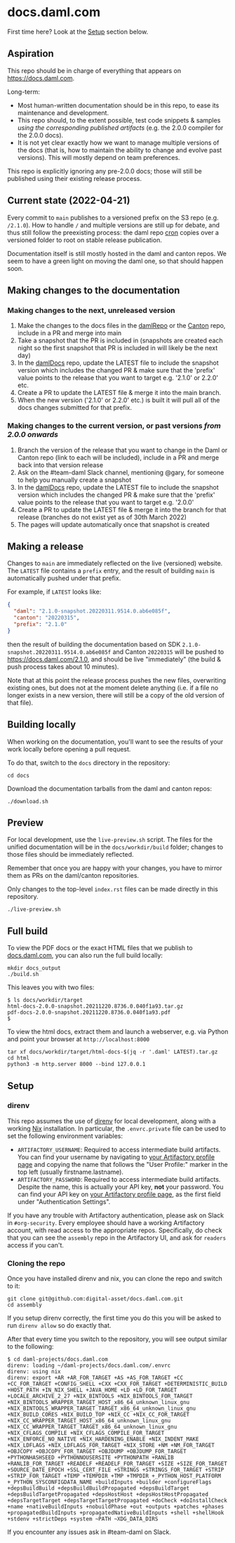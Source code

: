 # docs.daml.com

First time here? Look at the [Setup](#setup) section below.

## Aspiration

This repo should be in charge of everything that appears on
https://docs.daml.com.

Long-term:

- Most human-written documentation should be in this repo, to ease its
  maintenance and development.
- This repo should, to the extent possible, test code snippets & samples _using
  the corresponding published artifacts_ (e.g. the 2.0.0 compiler for the 2.0.0
  docs).
- It is not yet clear exactly how we want to manage multiple versions of the
  docs (that is, how to maintain the ability to change and evolve past
  versions). This will mostly depend on team preferences.

This repo is explicitly ignoring any pre-2.0.0 docs; those will still be
published using their existing release process.

## Current state (2022-04-21)

Every commit to `main` publishes to a versioned prefix on the S3 repo (e.g.
`/2.1.0`). How to handle `/` and multiple versions are still up for debate, and
thus still follow the preexisting process: the daml repo [cron] copies
over a versioned folder to root on stable release publication.

[cron]: https://github.com/digital-asset/daml/blob/main/ci/cron/src/Docs.hs

Documentation itself is still mostly hosted in the daml and canton repos. We
seem to have a green light on moving the daml one, so that should happen soon.

## Making changes to the documentation

### Making changes to the next, unreleased version
1. Make the changes to the docs files in the [damlRepo] or the [Canton] repo, include in a PR and merge into main
2. Take a snapshot that the PR is included in (snapshots are created each night so the first snapshot that PR is included in will likely be the next day)
3. In the [damlDocs] repo, update the LATEST file to include the snapshot version which includes the changed PR & make sure that the 'prefix' value points to the release that you want to target e.g. '2.1.0' or 2.2.0' etc.
4. Create a PR to update the LATEST file & merge it into the main branch.
5. When the new version ('2.1.0' or 2.2.0' etc.) is built it will pull all of the docs changes submitted for that prefix.

### Making changes to the current version, or past versions *from 2.0.0 onwards*
1. Branch the version of the release that you want to change in the Daml or Canton repo (link to each will be included), include in a PR and merge back into that version release
2. Ask on the #team-daml Slack channel, mentioning @gary, for someone to help you manually create a snapshot
3. In the [damlDocs] repo, update the LATEST file to include the snapshot version which includes the changed PR & make sure that the 'prefix' value points to the release that you want to target e.g. '2.0.0'
4. Create a PR to update the LATEST file & merge it into the branch for that release (branches do not exist yet as of 30th March 2022)
5. The pages will update automatically once that snapshot is created

[damlRepo]: https://github.com/digital-asset/daml
[damlDocs]: https://github.com/digital-asset/docs.daml.com
[Canton]: https://github.com/DACH-NY/canton


## Making a release

Changes to `main` are immediately reflected on the live (versioned) website.
The `LATEST` file contains a `prefix` entry, and the result of building `main`
is automatically pushed under that prefix.

For example, if `LATEST` looks like:

```json
{
  "daml": "2.1.0-snapshot.20220311.9514.0.ab6e085f",
  "canton": "20220315",
  "prefix": "2.1.0"
}
```

then the result of building the documentation based on SDK
`2.1.0-snapshot.20220311.9514.0.ab6e085f` and Canton `20220315` will be pushed
to https://docs.daml.com/2.1.0, and should be live "immediately" (the build &
push process takes about 10 minutes).

Note that at this point the release process pushes the new files, overwriting
existing ones, but does not at the moment delete anything (i.e. if a file no
longer exists in a new version, there will still be a copy of the old version
of that file).

## Building locally

When working on the documentation, you'll want to see the results of your work
locally before opening a pull request.

To do that, switch to the `docs` directory in the repository:

```
cd docs
```

Download the documentation tarballs from the daml and canton repos:

```
./download.sh
```

## Preview

For local development, use the `live-preview.sh` script. The files for the
unified documentation will be in the `docs/workdir/build` folder; changes to
those files should be immediately reflected.

Remember that once you are happy with your changes, you have to
mirror them as PRs on the daml/canton repositories.

Only changes to the top-level `index.rst` files can be made directly in this
repository.

```
./live-preview.sh
```

## Full build

To view the PDF docs or the exact HTML files that we publish to
[docs.daml.com](https://docs.daml.com), you can also run the full build
locally:

```
mkdir docs_output
./build.sh
```

This leaves you with two files:

```
$ ls docs/workdir/target
html-docs-2.0.0-snapshot.20211220.8736.0.040f1a93.tar.gz
pdf-docs-2.0.0-snapshot.20211220.8736.0.040f1a93.pdf
$
```

To view the html docs, extract them and launch a webserver, e.g. via Python and
point your browser at `http://localhost:8000`

```
tar xf docs/workdir/target/html-docs-$(jq -r '.daml' LATEST).tar.gz
cd html
python3 -m http.server 8000 --bind 127.0.0.1
```

## Setup

### direnv

This repo assumes the use of [direnv] for local development, along with a
working [Nix] installation. In particular, the `.envrc.private` file can be
used to set the following environment variables:

[direnv]: https://github.com/direnv/direnv
[Nix]: https://nixos.org/download.html

- `ARTIFACTORY_USERNAME`: Required to access intermediate build artifacts. You
  can find your username by navigating to [your Artifactory profile
  page][artifactory] and copying the name that follows the "User Profile:" marker
  in the top left (usually firstname.lastname).
- `ARTIFACTORY_PASSWORD`: Required to access intermediate build artifacts.
  Despite the name, this is actually your API key, **not** your password. You
  can find your API key on [your Artifactory profile page][artifactory], as the
  first field under "Authentication Settings".

If you have any trouble with Artifactory authentication, please ask on Slack in
`#org-security`. Every employee should have a working Artifactory account, with
read access to the appropriate repos. Specifically, do check that you can see
the `assembly` repo in the Artifactory UI, and ask for `readers` access if you
can't.

[artifactory]: https://digitalasset.jfrog.io/ui/admin/artifactory/user_profile

### Cloning the repo

Once you have installed direnv and nix, you can clone the repo and switch to it:

```
git clone git@github.com:digital-asset/docs.daml.com.git
cd assembly
```

If you setup direnv correctly, the first time you do this you will be
asked to run `direnv allow` so do exactly that.

After that every time you switch to the repository, you will see output similar to the following:

```
$ cd daml-projects/docs.daml.com
direnv: loading ~/daml-projects/docs.daml.com/.envrc
direnv: using nix
direnv: export +AR +AR_FOR_TARGET +AS +AS_FOR_TARGET +CC +CC_FOR_TARGET +CONFIG_SHELL +CXX +CXX_FOR_TARGET +DETERMINISTIC_BUILD +HOST_PATH +IN_NIX_SHELL +JAVA_HOME +LD +LD_FOR_TARGET +LOCALE_ARCHIVE_2_27 +NIX_BINTOOLS +NIX_BINTOOLS_FOR_TARGET +NIX_BINTOOLS_WRAPPER_TARGET_HOST_x86_64_unknown_linux_gnu +NIX_BINTOOLS_WRAPPER_TARGET_TARGET_x86_64_unknown_linux_gnu +NIX_BUILD_CORES +NIX_BUILD_TOP +NIX_CC +NIX_CC_FOR_TARGET +NIX_CC_WRAPPER_TARGET_HOST_x86_64_unknown_linux_gnu +NIX_CC_WRAPPER_TARGET_TARGET_x86_64_unknown_linux_gnu +NIX_CFLAGS_COMPILE +NIX_CFLAGS_COMPILE_FOR_TARGET +NIX_ENFORCE_NO_NATIVE +NIX_HARDENING_ENABLE +NIX_INDENT_MAKE +NIX_LDFLAGS +NIX_LDFLAGS_FOR_TARGET +NIX_STORE +NM +NM_FOR_TARGET +OBJCOPY +OBJCOPY_FOR_TARGET +OBJDUMP +OBJDUMP_FOR_TARGET +PYTHONHASHSEED +PYTHONNOUSERSITE +PYTHONPATH +RANLIB +RANLIB_FOR_TARGET +READELF +READELF_FOR_TARGET +SIZE +SIZE_FOR_TARGET +SOURCE_DATE_EPOCH +SSL_CERT_FILE +STRINGS +STRINGS_FOR_TARGET +STRIP +STRIP_FOR_TARGET +TEMP +TEMPDIR +TMP +TMPDIR +_PYTHON_HOST_PLATFORM +_PYTHON_SYSCONFIGDATA_NAME +buildInputs +builder +configureFlags +depsBuildBuild +depsBuildBuildPropagated +depsBuildTarget +depsBuildTargetPropagated +depsHostHost +depsHostHostPropagated +depsTargetTarget +depsTargetTargetPropagated +doCheck +doInstallCheck +name +nativeBuildInputs +nobuildPhase +out +outputs +patches +phases +propagatedBuildInputs +propagatedNativeBuildInputs +shell +shellHook +stdenv +strictDeps +system ~PATH ~XDG_DATA_DIRS
```

If you encounter any issues ask in #team-daml on Slack.
